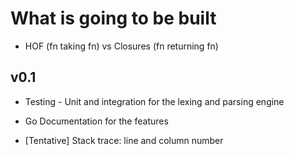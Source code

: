 # What is going to be built

- HOF (fn taking fn) vs Closures (fn returning fn)

## v0.1

- Testing - Unit and integration for the lexing and parsing engine
- Go Documentation for the features

- [Tentative] Stack trace: line and column number
